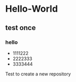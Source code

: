 # Hello-World

## test once

### hello

- 1111222
- 2222333
- 3333444

Test to create a new repository
